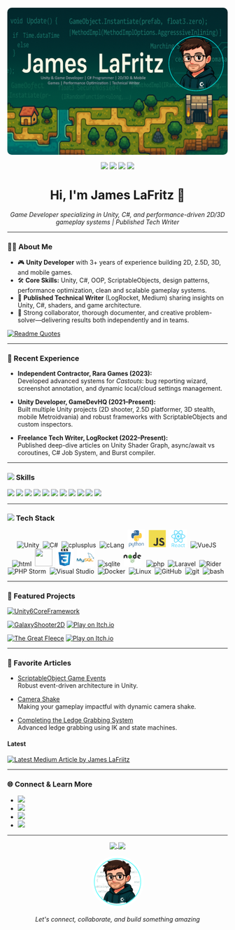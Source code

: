 <!-- Banner Illustration -->
<p align="center">
  <img src="./AvatarBanner.png" alt="Unity Game Developer Banner" style="max-width: 100%; border-radius: 10px;">
</p>

<p align="center">
  <a href="https://jameslafritz.github.io/JamesLaFritz/"><img src="https://img.shields.io/badge/Portfolio-21759B?style=for-the-badge&logo=wordpress&logoColor=white"/></a>
  <a href="https://www.linkedin.com/in/james-lafritz/"><img src="https://img.shields.io/badge/LinkedIn-0077B5?style=for-the-badge&logo=linkedin&logoColor=white"/></a> 
  <a href="https://ktmarine1999.medium.com/"><img src="https://img.shields.io/badge/Articles-12100E?style=for-the-badge&logo=medium&logoColor=white"/></a>
  <a href="https://ktmarine1999.itch.io/"><img src="https://img.shields.io/badge/itch.io-FA5C5C?style=for-the-badge&logo=Itch.io&logoColor=white"/></a>
</p>

<h1 align="center">Hi, I'm James LaFritz 👋️</h1>

<p align="center"><em>
Game Developer specializing in Unity, C#, and performance-driven 2D/3D gameplay systems | Published Tech Writer
</em></p>

---

### 👨‍💻 About Me

- 🎮 **Unity Developer** with 3+ years of experience building 2D, 2.5D, 3D, and mobile games.
- 🛠️ **Core Skills:** Unity, C#, OOP, ScriptableObjects, design patterns, performance optimization, clean and scalable gameplay systems.
- 📝 **Published Technical Writer** (LogRocket, Medium) sharing insights on Unity, C#, shaders, and game architecture.
- 🤝 Strong collaborator, thorough documenter, and creative problem-solver—delivering results both independently and in teams.

[![Readme Quotes](https://quotes-github-readme.vercel.app/api?type=horizontal)](https://github.com/piyushsuthar/github-readme-quotes)

---

### 💼 Recent Experience

- **Independent Contractor, Rara Games (2023):**  
  Developed advanced systems for _Castouts_: bug reporting wizard, screenshot annotation, and dynamic local/cloud settings management.

- **Unity Developer, GameDevHQ (2021–Present):**  
  Built multiple Unity projects (2D shooter, 2.5D platformer, 3D stealth, mobile Metroidvania) and robust frameworks with ScriptableObjects and custom inspectors.

- **Freelance Tech Writer, LogRocket (2022–Present):**  
  Published deep-dive articles on Unity Shader Graph, async/await vs coroutines, C# Job System, and Burst compiler.

---

### <img src="https://media4.giphy.com/media/v1.Y2lkPTc5MGI3NjExNXZ5ZDdoYTUycnZ2NzkzNG1xMXloZDNkMWd3c3Jxd3Rqa20zZTdkbSZlcD12MV9pbnRlcm5hbF9naWZfYnlfaWQmY3Q9Zw/V4NSR1NG2p0KeJJyr5/giphy.gif" height="40" /> Skills

<img src="https://img.shields.io/badge/Unity-000000?style=for-the-badge&logo=unity&logoColor=white"/> 
<img src="https://img.shields.io/badge/C%23-239120?style=for-the-badge&logo=c-sharp&logoColor=white"/> 
<img src="https://img.shields.io/badge/Game%20Development-FF6F00?style=for-the-badge&logo=unity&logoColor=white"/>  
<img src="https://img.shields.io/badge/OOP-239120?style=for-the-badge"/> 
<img src="https://img.shields.io/badge/Design%20Patterns-0066CC?style=for-the-badge"/> 
<img src="https://img.shields.io/badge/SOLID%20Principles_0-FF0000?style=for-the-badge"/>  
<img src="https://img.shields.io/badge/ScriptableObjects-7952B3?style=for-the-badge"/> 
<img src="https://img.shields.io/badge/Custom%20Editors-4CAF50?style=for-the-badge"/>  
<img src="https://img.shields.io/badge/Performance%20Optimization-8A2BE2?style=for-the-badge"/> 
<img src="https://img.shields.io/badge/Git-F05032?style=for-the-badge&logo=git&logoColor=white"/>  
<img src="https://img.shields.io/badge/Technical%20Writing-333333?style=for-the-badge&logo=medium&logoColor=white"/>

---

### <img src="https://media3.giphy.com/media/v1.Y2lkPTc5MGI3NjExdGRsOHIxaWxpaGowbHV4dWJ0bnEyN2NzeXkzMGFpZ283ZHhmMjRwZSZlcD12MV9pbnRlcm5hbF9naWZfYnlfaWQmY3Q9Zw/bGgsc5mWoryfgKBx1u/giphy.gif" height="40" /> Tech Stack

<p align="center">
  <!-- Unity -->
  <img src="https://cdn.jsdelivr.net/gh/devicons/devicon/icons/unity/unity-original.svg" title="Unity" alt="Unity" width="40" height="40"/>&nbsp;
  <!-- C# -->
  <img src="https://cdn.jsdelivr.net/gh/devicons/devicon/icons/csharp/csharp-original.svg" title="C#" alt="C#" width="40" height="40"/>&nbsp;
  <!-- C++ -->
  <img src="https://cdn.jsdelivr.net/gh/devicons/devicon/icons/cplusplus/cplusplus-original.svg" alt="cplusplus" width="40" height="40"/>&nbsp;
  <!-- C -->
  <img src="https://cdn.jsdelivr.net/gh/devicons/devicon/icons/c/c-original.svg" alt="cLang" width="40" height="40"/>&nbsp;
  <!-- Python -->
  <img src="https://raw.githubusercontent.com/devicons/devicon/master/icons/python/python-original-wordmark.svg" alt="python" width="40" height="40"/>&nbsp;
  <!-- Python -->
  <img src="https://raw.githubusercontent.com/devicons/devicon/master/icons/javascript/javascript-original.svg" alt="javascript" width="40" height="40" />&nbsp;
  <!-- React -->
  <img src="https://raw.githubusercontent.com/devicons/devicon/master/icons/react/react-original-wordmark.svg" alt="react" width="40" height="40" />&nbsp;
  <!-- VUE -->
  <img src="https://cdn.jsdelivr.net/gh/devicons/devicon/icons/vuejs/vuejs-original-wordmark.svg" alt="VueJS" width="40" height="40"/>&nbsp;
  <!-- HTML 5 -->
  <img src="https://cdn.jsdelivr.net/gh/devicons/devicon/icons/html5/html5-original.svg" alt="html" width="40" height="40"/>&nbsp;
  <!-- Boot Strap -->
  <img src="https://cdn.jsdelivr.net/gh/devicons/devicon@latest/icons/bootstrap/bootstrap-original-wordmark.svg" width="40" height="40" />&nbsp;
  <!-- CSS 3 -->
  <img src="https://raw.githubusercontent.com/devicons/devicon/master/icons/css3/css3-original-wordmark.svg" alt="css3" width="40" height="40" />&nbsp;
  <!-- My SQL -->
  <img src="https://raw.githubusercontent.com/devicons/devicon/master/icons/mysql/mysql-original-wordmark.svg" alt="mysql" width="40" height="40" />&nbsp;
  <!-- SQL Lite -->
  <img src="https://cdn.jsdelivr.net/gh/devicons/devicon@latest/icons/sqlite/sqlite-original-wordmark.svg" alt="sqlite" width="40" height="40" />&nbsp;        
  <!-- Node JS -->
  <img src="https://raw.githubusercontent.com/devicons/devicon/master/icons/nodejs/nodejs-original-wordmark.svg" alt="nodejs" width="40" height="40" />&nbsp;&nbsp;
  <!-- PHP -->
  <img src="https://cdn.jsdelivr.net/gh/devicons/devicon/icons/php/php-original.svg" alt="php" width="40" height="40"/>&nbsp;
  <!-- laravel -->
  <img src="https://cdn.jsdelivr.net/gh/devicons/devicon@latest/icons/laravel/laravel-original.svg" alt="Laravel" width="40" height="40"/>&nbsp;
  <!-- Rider -->
  <img src="https://resources.jetbrains.com/storage/products/company/brand/logos/Rider_icon.svg" title="Rider" alt="Rider" width="40" height="40"/>&nbsp;
  <!-- PHPStorm -->
  <img src="https://resources.jetbrains.com/storage/products/company/brand/logos/PhpStorm_icon.svg" title="PHP Storm" alt="PHP Storm" width="40" height="40"/>&nbsp;
  <!-- Visual Studio -->
  <img src="https://cdn.jsdelivr.net/gh/devicons/devicon/icons/visualstudio/visualstudio-plain.svg" title="Visual Studio" alt="Visual Studio" width="40" height="40"/>&nbsp;
  <!-- Docker -->
  <img src="https://cdn.jsdelivr.net/gh/devicons/devicon/icons/docker/docker-original.svg" title="Docker" alt="Docker" width="40" height="40"/>&nbsp;
  <!-- Linux -->
  <img src="https://cdn.jsdelivr.net/gh/devicons/devicon/icons/linux/linux-original.svg" title="Linux" alt="Linux" width="40" height="40"/>&nbsp;
  <!-- GitHub -->
  <img src="https://cdn.jsdelivr.net/gh/devicons/devicon/icons/github/github-original.svg" title="GitHub" alt="GitHub" width="40" height="40"/>&nbsp;
  <!-- Git -->
  <img src="https://cdn.jsdelivr.net/gh/devicons/devicon/icons/git/git-original.svg" alt="git" width="40" height="40"/>&nbsp;
  <!-- Bash -->
  <img src="https://cdn.jsdelivr.net/gh/devicons/devicon/icons/bash/bash-original.svg" alt="bash" width="45" height="45"/> &nbsp;
</p>

---

### 🚀 Featured Projects

[![**Unity6CoreFramework**](https://github-readme-stats.vercel.app/api/pin/?username=JamesLaFritz&repo=Unity6CoreFramework&theme=cobalt)](https://github.com/JamesLaFritz/Unity6CoreFramework)

[![**GalaxyShooter2D**](https://github-readme-stats.vercel.app/api/pin/?username=JamesLaFritz&repo=GalaxyShooter2D&theme=cobalt)](https://github.com/JamesLaFritz/GalaxyShooter2D)
[![Play on Itch.io](https://img.shields.io/badge/Play%20On%20Itch.io%20o-FA5C5C?style=for-the-badge&logo=Itch.io&logoColor=white)](https://ktmarine1999.itch.io/galaxy-shooter)

[![**The Great Fleece**](https://github-readme-stats.vercel.app/api/pin/?username=JamesLaFritz&repo=TheGreatFleece&theme=cobalt)](https://github.com/JamesLaFritz/TheGreatFleece)
[![Play on Itch.io](https://img.shields.io/badge/Play%20On%20Itch.io%20o-FA5C5C?style=for-the-badge&logo=Itch.io&logoColor=white)](https://ktmarine1999.itch.io/the-great-fleece)
  

---

### 📝 Favorite Articles

- [ScriptableObject Game Events](https://medium.com/dev-genius/scriptableobject-game-events-1f3401bbde72)  
  Robust event-driven architecture in Unity.

- [Camera Shake](https://ktmarine1999.medium.com/camera-shake-22a0dce41393)  
  Making your gameplay impactful with dynamic camera shake.

- [Completing the Ledge Grabbing System](https://blog.devgenius.io/completing-the-ledge-grabbing-system-9a4fef94be3b)  
  Advanced ledge grabbing using IK and state machines.
  
#### Latest
[![Latest Medium Article by James LaFriitz](https://github-readme-medium-silk.vercel.app/?username=@ktmarine1999)](https://medium.com/@ktmarine1999)

---

### 🌐 Connect & Learn More

- <a href="https://www.linkedin.com/in/james-lafritz/"><img src="https://img.shields.io/badge/LinkedIn-0077B5?style=for-the-badge&logo=linkedin&logoColor=white"/></a>
- <a href="https://ktmarine1999.medium.com/"><img src="https://img.shields.io/badge/Medium Blog-12100E?style=for-the-badge&logo=medium&logoColor=white"/></a>
- <a href="https://ktmarine1999.itch.io/"><img src="https://img.shields.io/badge/Itch.io Portfolio-FA5C5C?style=for-the-badge&logo=Itch.io&logoColor=white"/></a>
- <a href="https://jameslafritz.github.io/JamesLaFritz/"><img src="https://img.shields.io/badge/Portfolio-21759B?style=for-the-badge&logo=github&logoColor=white"/></a>

---

<p align="center">
   <a href="https://github.com/jameslafritz/github-readme-stats">
     <img height=200 align="center" src="https://github-readme-stats-jameslafritz.vercel.app/api?username=JamesLaFritz&show_icons=true&theme=cobalt" />
   </a>
   <a href="https://github.com/jameslafritz/convoychat">
     <img height=200 align="center" src="https://github-readme-stats.vercel.app/api/top-langs?username=JamesLaFritz&layout=compact&langs_count=8&card_width=320&theme=cobalt" />
   </a>
</p>

<p align="center">
  <img src="./AvatarRing.png" alt="JamesLaFritz avatar" width="120" style="border-radius: 50%;">
</p>

<p align="center">
  <em>Let's connect, collaborate, and build something amazing</em>
</p>


<!-- Not Used

### Articles:
#### General
* [Singleton Pattern](https://blog.devgenius.io/game-programming-pattern-singleton-4a0070ca489b)
* [Using Git](https://ktmarine1999.medium.com/setting-up-git-for-unity-2b6b3622afac)
* [More Productive Layout](https://ktmarine1999.medium.com/more-productive-editor-layout-in-unity-c9071f989c4f)
* [Custome Attributes](https://blog.devgenius.io/making-the-inspector-look-better-175baf39ada0)
* [ScriptableObject Variables](https://blog.devgenius.io/script-communication-in-unity-using-scriptable-objects-ad2ef0d99c59)
* [ScriptableObject Game Events](https://blog.devgenius.io/scriptableobject-game-events-1f3401bbde72)
* [Custom Package Manager Package](https://blog.devgenius.io/creating-custom-packages-for-use-in-unity-7dfbaa49e4b4)
* [Upgrading A Project In Unity](https://blog.devgenius.io/upgrading-a-project-77deff090cdd)
* [Using Unity's Animation System](https://blog.devgenius.io/using-the-unity-animation-system-2fe137a56008)
* [Collectables](https://blog.devgenius.io/creating-collectables-in-unity-3291e6b96521)

#### Character Controller
* [Physics Based without a rigidbody](https://blog.devgenius.io/creating-a-physics-based-character-controller-in-unity-54ac9a23e2b3)
* [Double Jump](https://blog.devgenius.io/how-to-add-double-jump-to-your-game-a9ae11b7df5e)
* [Wall Sliding/Jumping](https://blog.devgenius.io/wall-jumping-sliding-in-unity-296bb75a539)
* [Pushing Objects](https://blog.devgenius.io/pushing-objects-in-unity-to-complete-puzzles-8181fd4a77d1)
* [Adding Animations to a Rigid Character](https://blog.devgenius.io/adding-animations-to-a-rigged-character-in-unity-c47b291a829f)
* [Ledge Grabbing](https://blog.devgenius.io/completing-the-ledge-grabbing-system-9a4fef94be3b)
* [Lader System](https://blog.devgenius.io/ladder-system-22ed1a5bb8a8)

#### Moving Platforms
* [Part 1](https://blog.devgenius.io/moving-platforms-in-unity-4d7299b2d013)
* [Part 2](https://blog.devgenius.io/moving-platform-part-2-71b3addbc462)
* [A diffrent way (Best Way)](https://blog.devgenius.io/moving-platform-a-different-way-ce5992cc8dec)
* [Slope and Slop Point Formulas](https://blog.devgenius.io/slope-formula-and-slop-point-formula-16f2496dbb86)
 -->